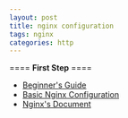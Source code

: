 ```yaml
---
layout: post
title: nginx configuration
tags: nginx
categories: http
---
```

==== **First Step** ====
- [Beginner's Guide](http://nginx.org/en/docs/beginners_guide.html)  
- [Basic Nginx Configuration](https://www.linode.com/docs/websites/nginx/basic-nginx-configuration)  
- [Nginx's Document](http://nginx.org/en/index.html)  
